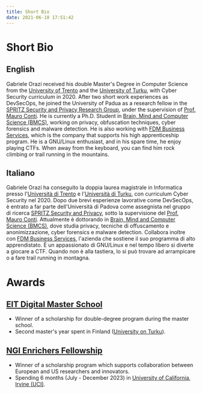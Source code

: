 ```yaml
---
title: Short Bio
date: 2021-06-10 17:51:42
---
```


# Short Bio

## English
Gabriele Orazi received his double Master's Degree in Computer Science from the [University of Trento](https://offertaformativa.unitn.it/en/lm/computer-science/cyber-security) and the [University of Turku](https://www.utu.fi/en/study-at-utu/masters-degree-programme-in-information-and-communication-technology-cyber-security), with Cyber Security curriculum in 2020. After two short work experiences as DevSecOps, he joined the University of Padua as a research fellow in the [SPRITZ Security and Privacy Research Group](https://spritz.math.unipd.it/), under the supervision of [Prof. Mauro Conti](https://www.math.unipd.it/~conti/index.html). He is currently a Ph.D. Student in [Brain, Mind and Computer Science (BMCS)](http://hit.psy.unipd.it/BMCS), working on privacy, obfuscation techniques, cyber forensics and malware detection. He is also working with [FDM Business Services](https://fdmservices.it/), which is the company that supports his high apprenticeship program. He is a GNU/Linux enthusiast, and in his spare time, he enjoy playing CTFs. When away from the keyboard, you can find him rock climbing or trail running in the mountains.

## Italiano
Gabriele Orazi ha conseguito la doppia laurea magistrale in Informatica presso l'[Università di Trento](https://offertaformativa.unitn.it/en/lm/computer-science/cyber-security) e l'[Università di Turku](https://www.utu.fi/en/study-at-utu/masters-degree-programme-in-information-and-communication-technology-cyber-security), con curriculum Cyber Security nel 2020. Dopo due brevi esperienze lavorative come DevSecOps, è entrato a far parte dell'Università di Padova come assegnista nel gruppo di ricerca [SPRITZ Security and Privacy](https://spritz.math.unipd.it/), sotto la supervisione del [Prof. Mauro Conti](https://www.math.unipd.it/~conti/index.html). Attualmente è dottorando in [Brain, Mind and Computer Science (BMCS)](http://hit.psy.unipd.it/BMCS), dove studia privacy, tecniche di offuscamento e anonimizzazione, cyber forensics e malware detection. Collabora inoltre con [FDM Business Services](https://fdmservices.it/), l'azienda che sostiene il suo programma di alto apprendistato. È un appassionato di GNU/Linux e nel tempo libero si diverte a giocare a CTF. Quando non è alla tastiera, lo si può trovare ad arrampicare o a fare trail running in montagna.


# Awards

## [EIT Digital Master School](https://masterschool.eitdigital.eu/)
- Winner of a scholarship for double-degree program during the master school.
- Second master's year spent in Finland ([University on Turku](https://www.utu.fi/en)).

## [NGI Enrichers Fellowship](https://enrichers.ngi.eu/fellow/gabriele-orazi/)
- Winner of a scholarship program which supports collaboration between European and US researchers and innovators.
- Spending 6 months (July - December 2023) in [University of California, Irvine (UCI)](https://uci.edu/).
